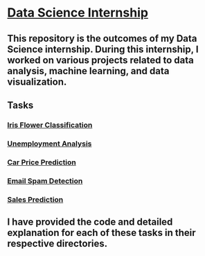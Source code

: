 # [Data Science Internship](https://github.com/divagarnavean6/OIBSIP)

## This repository is the outcomes of my Data Science internship. During this internship, I worked on various projects related to data analysis, machine learning, and data visualization.
## Tasks

### [Iris Flower Classification](https://github.com/divagarnavean6/OIBSIP/tree/main/Task_1-Iris_flower_classification)

### [Unemployment Analysis](https://github.com/divagarnavean6/OIBSIP/tree/main/Task_2-Unemployment_analysis) 

### [Car Price Prediction](https://github.com/divagarnavean6/OIBSIP/tree/main/Task_3-Car_price_prediction) 

### [Email Spam Detection](https://github.com/divagarnavean6/OIBSIP/tree/main/Task_4-Email_spam_detection) 

### [Sales Prediction](https://github.com/divagarnavean6/OIBSIP/tree/main/Task_5-Sales_prediction)

## I have provided the code and detailed explanation for each of these tasks in their respective directories.
